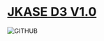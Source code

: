 # [JKASE D3 V1.0](https://jkasedesign.com/)
![GITHUB](/image/sunset_on_mirror.png "Sunset In Mirror")
